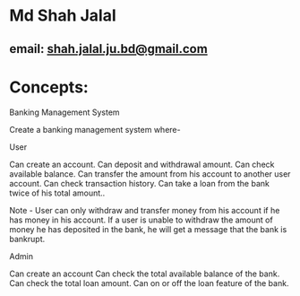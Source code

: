# Md Shah Jalal
## email: shah.jalal.ju.bd@gmail.com


# Concepts:
Banking Management System

Create a banking management system where-

User

Can create an account.
Can deposit and withdrawal amount. 
Can check available balance.
Can transfer the amount from his account to another user account.
Can check transaction history.
Can take a loan from the bank twice of his total amount..

Note - User can only withdraw and transfer money from his account if he has money in his account.
If a user is unable to withdraw the amount of money he has deposited in the bank, he will get a message that the bank is bankrupt.

Admin 

Can create an account
Can check the total available balance of the bank.
Can check the total loan amount.
Can on or off the loan feature of the bank.
